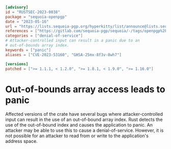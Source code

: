 ```toml
[advisory]
id = "RUSTSEC-2023-0038"
package = "sequoia-openpgp"
date = "2023-05-16"
url = "https://lists.sequoia-pgp.org/hyperkitty/list/announce@lists.sequoia-pgp.org/thread/SN2E3QRT4DMQ5JNEK6VIN6DJ5SH766DI/"
references = ["https://gitlab.com/sequoia-pgp/sequoia/-/tags/openpgp%2Fv1.16.0"]
categories = ["denial-of-service"]
# Attacker-controlled input can result in a panic due to an
# out-of-bounds array index.
keywords = ["panic"]
aliases = ["CVE-2023-53160", "GHSA-25mx-8f3v-8wh7"]

[versions]
patched = [">= 1.1.1, < 1.2.0", ">= 1.8.1, < 1.9.0", ">= 1.16.0"]
```

# Out-of-bounds array access leads to panic

Affected versions of the crate have several bugs where
attacker-controlled input can result in the use of an out-of-bound
array index.  Rust detects the use of the out-of-bound index and
causes the application to panic.  An attacker may be able to use this
to cause a denial-of-service.  However, it is not possible for an
attacker to read from or write to the application's address space.

